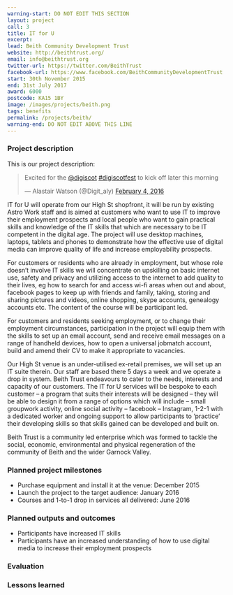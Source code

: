 ```yaml
---
warning-start: DO NOT EDIT THIS SECTION
layout: project
call: 3
title: IT for U
excerpt: 
lead: Beith Community Development Trust
website: http://beithtrust.org/
email: info@beithtrust.org
twitter-url: https://twitter.com/BeithTrust
facebook-url: https://www.facebook.com/BeithCommunityDevelopmentTrust
start: 30th November 2015
end: 31st July 2017
award: 6000
postcode: KA15 1BY		
image: /images/projects/beith.png
tags: benefits
permalink: /projects/beith/
warning-end: DO NOT EDIT ABOVE THIS LINE
---
```


### Project description

This is our project description:

<blockquote class="twitter-tweet" data-lang="en"><p lang="en" dir="ltr">Excited for the <a href="https://twitter.com/digiscot">@digiscot</a> <a href="https://twitter.com/hashtag/digiscotfest?src=hash">#digiscotfest</a> to kick off later this morning</p>&mdash; Alastair Watson (@Digit_aly) <a href="https://twitter.com/Digit_aly/status/695178239644430337">February 4, 2016</a></blockquote> <script async src="//platform.twitter.com/widgets.js" charset="utf-8"></script>

IT for U will operate from our High St shopfront, it will be run by existing Astro Work staff and is aimed at customers who want to use IT to improve their employment prospects and local people who want to gain practical skills and knowledge of the IT skills that which are necessary to be IT competent in the digital age. The project will use desktop machines, laptops, tablets and phones to demonstrate how the effective use of digital media can improve quality of life and increase employability prospects.

For customers or residents who are already in employment, but whose role doesn’t involve IT skills we will concentrate on upskilling on basic internet use, safety and privacy and utilizing access to the internet to add quality to their lives, eg how to search for and access wi-fi areas when out and about, facebook pages to keep up with friends and family, taking, storing and sharing pictures and videos, online shopping, skype accounts, genealogy accounts etc. The content of the course will be participant led.

For customers and residents seeking employment, or to change their employment circumstances, participation in the project will equip them with the skills to set up an email account, send and receive email messages on a range of handheld devices, how to open a universal jobmatch account, build and amend their CV to make it appropriate to vacancies.

Our High St venue is an under-utilised ex-retail premises, we will set up an IT suite therein. Our staff are based there 5 days a week and we operate a drop in system. Beith Trust endeavours to cater to the needs, interests and capacity of our customers. The IT for U services will be bespoke to each customer – a program that suits their interests will be designed – they will be able to design it from a range of options which will include – small groupwork activity, online social activity – facebook – Instagram, 1-2-1 with a dedicated worker and ongoing support to allow participants to ‘practice’ their developing skills so that skills gained can be developed and built on. 

Beith Trust is a community led enterprise which was formed to tackle the social, economic, environmental and physical regeneration of the community of Beith and the wider Garnock Valley.

### Planned project milestones

* Purchase equipment and install it at the venue: December 2015
* Launch the project to the target audience: January 2016
* Courses and 1-to-1 drop in services all delivered: June 2016

### Planned outputs and outcomes

* Participants have increased IT skills
* Participants have an increased understanding of how to use digital media to increase their employment prospects


### Evaluation


### Lessons learned


